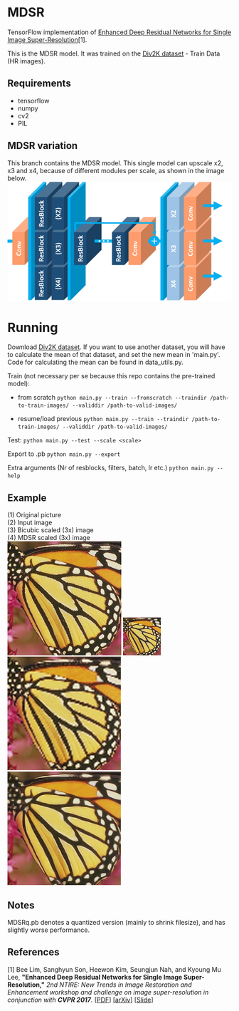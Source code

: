 # MDSR
TensorFlow implementation of [Enhanced Deep Residual Networks for Single Image Super-Resolution](https://arxiv.org/pdf/1707.02921.pdf)[1].

This is the MDSR model. It was trained on the [Div2K dataset](https://data.vision.ee.ethz.ch/cvl/DIV2K/) - Train Data (HR images).

## Requirements
- tensorflow
- numpy
- cv2
- PIL

## MDSR variation
This branch contains the MDSR model. This single model can upscale x2, x3 and x4, because of different modules per scale, as shown in the image below.
![Alt text](images/MDSR.png?raw=true "MDSR architecture.")

# Running

Download [Div2K dataset](https://data.vision.ee.ethz.ch/cvl/DIV2K/). If you want to use another dataset, you will have to calculate the mean of that dataset, and set the new mean in 'main.py'. Code for calculating the mean can be found in data_utils.py.

Train (not necessary per se because this repo contains the pre-trained model):
- from scratch
`python main.py --train --fromscratch --traindir /path-to-train-images/ --validdir /path-to-valid-images/`

- resume/load previous
`python main.py --train --traindir /path-to-train-images/ --validdir /path-to-valid-images/`

Test:
`python main.py --test --scale <scale>`

Export to .pb
`python main.py --export`

Extra arguments (Nr of resblocks, filters, batch, lr etc.)
`python main.py --help`

## Example
(1) Original picture\
(2) Input image\
(3) Bicubic scaled (3x) image\
(4) MDSR scaled (3x) image\
![Alt text](images/original.png?raw=true "Original picture")
![Alt text](images/input.png?raw=true "Input image picture")
![Alt text](images/bicubicOutput.png?raw=true "Bicubic picture")
![Alt text](images/edsrOutput.png?raw=true "EDSR picture")

## Notes
MDSRq.pb denotes a quantized version (mainly to shrink filesize), and has slightly worse performance.

## References
[1] Bee Lim, Sanghyun Son, Heewon Kim, Seungjun Nah, and Kyoung Mu Lee, **"Enhanced Deep Residual Networks for Single Image Super-Resolution,"** <i>2nd NTIRE: New Trends in Image Restoration and Enhancement workshop and challenge on image super-resolution in conjunction with **CVPR 2017**. </i> [[PDF](http://openaccess.thecvf.com/content_cvpr_2017_workshops/w12/papers/Lim_Enhanced_Deep_Residual_CVPR_2017_paper.pdf)] [[arXiv](https://arxiv.org/abs/1707.02921)] [[Slide](https://cv.snu.ac.kr/research/EDSR/Presentation_v3(release).pptx)]
